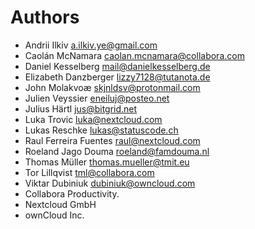 <!--
  - SPDX-FileCopyrightText: 2024 Nextcloud GmbH and Nextcloud contributors
  - SPDX-License-Identifier: CC0-1.0
-->
# Authors

- Andrii Ilkiv <a.ilkiv.ye@gmail.com>
- Caolán McNamara <caolan.mcnamara@collabora.com>
- Daniel Kesselberg <mail@danielkesselberg.de>
- Elizabeth Danzberger <lizzy7128@tutanota.de>
- John Molakvoæ <skjnldsv@protonmail.com>
- Julien Veyssier <eneiluj@posteo.net>
- Julius Härtl <jus@bitgrid.net>
- Luka Trovic <luka@nextcloud.com>
- Lukas Reschke <lukas@statuscode.ch>
- Raul Ferreira Fuentes <raul@nextcloud.com>
- Roeland Jago Douma <roeland@famdouma.nl>
- Thomas Müller <thomas.mueller@tmit.eu>
- Tor Lillqvist <tml@collabora.com>
- Viktar Dubiniuk <dubiniuk@owncloud.com>
- Collabora Productivity.
- Nextcloud GmbH
- ownCloud Inc.
